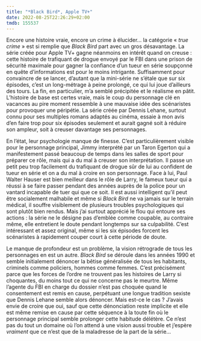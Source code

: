 ```yaml
---
title: "*Black Bird*, Apple TV+"
date: 2022-08-25T22:26:29+02:00
tmdb: 155537 
---
```


Encore une histoire vraie, encore un crime à élucider… la catégorie « *true crime* » est si remplie que *Black Bird* part avec un gros désavantage. La série créée pour Apple TV+ gagne néanmoins en intérêt quand on creuse : cette histoire de trafiquant de drogue envoyé par le FBI dans une prison de sécurité maximale pour gagner la confiance d’un tueur en série soupçonné en quête d’informations est pour le moins intrigante. Suffisamment pour convaincre de se lancer, d’autant que la mini-série ne s’étale que sur six épisodes, c’est un long-métrage à peine prolongé, ce qui lui joue d’ailleurs des tours. La fin, en particulier, m’a semblé précipitée et le réalisme en pâtit. L’histoire de base est certes vraie, mais le coup du personnage clé en vacances au pire moment ressemble à une mauvaise idée des scénaristes pour provoquer une péripétie. La série créée par Dennis Lehane, surtout connu pour ses multiples romans adaptés au cinéma, essaie à mon avis d’en faire trop pour six épisodes seulement et aurait gagné soit à réduire son ampleur, soit à creuser davantage ses personnages.

En l’état, leur psychologie manque de finesse. C’est particulièrement visible pour le personnage principal, Jimmy interprété par un Taron Egerton qui a manifestement passé beaucoup de temps dans les salles de sport pour préparer ce rôle, mais qui a du mal à creuser son interprétation. Il passe un petit peu trop facilement du trafiquant de drogue sûr de lui au confident de tueur en série et on a du mal à croire en son personnage. Face à lui, Paul Walter Hauser est bien meilleur dans le rôle de Larry, le fameux tueur qui a réussi à se faire passer pendant des années auprès de la police pour un vantard incapable de tuer qui que ce soit. Il est aussi intelligent qu’il peut être socialement malhabile et même si *Black Bird* ne va jamais sur le terrain médical, il souffre visiblement de plusieurs troubles psychologiques qui sont plutôt bien rendus. Mais j’ai surtout apprécié le flou qui entoure ses actions : la série ne le désigne pas d’emblée comme coupable, au contraire même, elle entretient le doute pendant longtemps sur sa culpabilité. C’est intéressant et assez original, même si les six épisodes forcent les scénaristes à rapidement couper court à cette période de doute.

Le manque de profondeur est un problème, la vision rétrograde de tous les personnages en est un autre. *Black Bird* se déroule dans les années 1990 et semble initialement dénoncer la bêtise généralisée de tous les habitants, criminels comme policiers, hommes comme femmes. C’est précisément parce que les forces de l’ordre ne trouvent pas les histoires de Larry si choquantes, du moins tout ce qui ne concerne pas le meurtre. Même l’agente du FBI en charge du dossier n’est pas choquée quand le consentement est remis en cause, perpétuant une longue tradition sexiste que Dennis Lehane semble alors dénoncer. Mais est-ce le cas ? J’avais envie de croire que oui, sauf que cette dénonciation reste implicite et elle est même remise en cause par cette séquence à la toute fin où le personnage principal semble prolonger cette habitude délétère. Ce n’est pas du tout un domaine où l’on attend à une vision aussi trouble et j’espère *vraiment* que ce n’est que de la maladresse de la part de la série…



